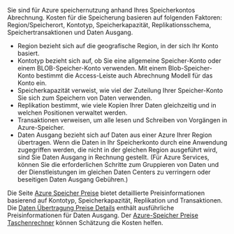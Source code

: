 Sie sind für Azure speichernutzung anhand Ihres Speicherkontos Abrechnung. Kosten für die Speicherung basieren auf folgenden Faktoren: Region/Speicherort, Kontotyp, Speicherkapazität, Replikationsschema, Speichertransaktionen und Daten Ausgang.

- Region bezieht sich auf die geografische Region, in der sich Ihr Konto basiert.
- Kontotyp bezieht sich auf, ob Sie eine allgemeine Speicher-Konto oder einem BLOB-Speicher-Konto verwenden. Mit einem Blob-Speicher-Konto bestimmt die Access-Leiste auch Abrechnung Modell für das Konto ein.
- Speicherkapazität verweist, wie viel der Zuteilung Ihrer Speicher-Konto Sie sich zum Speichern von Daten verwenden.
- Replikation bestimmt, wie viele Kopien Ihrer Daten gleichzeitig und in welchen Positionen verwaltet werden.
- Transaktionen verweisen, um alle lesen und Schreiben von Vorgängen in Azure-Speicher.
- Daten Ausgang bezieht sich auf Daten aus einer Azure Ihrer Region übertragen. Wenn die Daten in Ihr Speicherkonto durch eine Anwendung zugegriffen werden, die nicht in der gleichen Region ausgeführt wird, sind Sie Daten Ausgang in Rechnung gestellt. (Für Azure Services, können Sie die erforderlichen Schritte zum Gruppieren von Daten und der Dienstleistungen im gleichen Daten Centers zu verringern oder beseitigen Daten Ausgang Gebühren.)

Die Seite [Azure Speicher Preise](https://azure.microsoft.com/pricing/details/storage/) bietet detaillierte Preisinformationen basierend auf Kontotyp, Speicherkapazität, Replikation und Transaktionen. Die [Daten Übertragung Preise Details](https://azure.microsoft.com/pricing/details/data-transfers/) enthält ausführliche Preisinformationen für Daten Ausgang. Der [Azure-Speicher Preise Taschenrechner](https://azure.microsoft.com/pricing/calculator/?scenario=data-management) können Schätzung die Kosten helfen.
